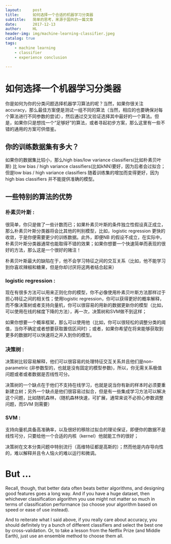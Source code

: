 ```yaml
---
layout:     post
title:      如何选择一个合适的机器学习分类器
subtitle:   简单的思考，来源于国外的一篇文章
date:       2017-12-13
author:     HL
header-img: img/machine-learning-classifier.jpeg
catalog: true
tags:
    - machine learning
    - classifier
    - experience conclusion

---
```


# 如何选择一个机器学习分类器

你是如何为你的分类问题选择机器学习算法的呢？当然，如果你很关注accuracy，那么最佳方案便是测试一组不同的算法（当然，相应的也要确保对每个算法进行不同参数的尝试），然后通过交叉验证选择其中最好的一个算法。但是，如果你只是想找一个“足够好”的算法，或者寻起初步方案，那么这里有一些不错的通用的方案可供借鉴。

## 你的训练数据集有多大？

如果你的数据集比较小，那么high bias/low variance classifiers(比如朴素贝叶斯) 比 low bias / high variance classifiers(比如kNN)要好，因为后者会过拟合；但是low bias / high variance classifiers 随着训练集的增加而变得更好，因为high bias classifiers 并不能提供准确的模型。

## 一些特别的算法的优势

### 朴素贝叶斯 : 

​	很简单，你只是做了一些计数而已；如果朴素贝叶斯的条件独立性假设真正成立，那么朴素贝叶斯分类器将会比其他的判别模型，比如，logistic regression 更快的收敛，于是你便需要更少的训练数据。此外，即便NB  的假设不成立，在实际中，朴素贝叶斯分类器通常也能取得不错的效果；如果你想要一个快速简单而表现的很好的方法，那么这是一个很好的赌注！

​	朴素贝叶斯最大的缺陷在于，他不会学习特征之间的交互关系（比如，他不能学习到你喜欢辣椒和糖果，但是你却讨厌将这两者结合起来）

### logistic regression : 

​	现在有很多方法可以用来正则化你的模型，你不必像使用朴素贝叶斯方法那样过于担心特征之间的相关性；使用logistic regression，你可以获得更好的概率解释，而不像决策树或者支持向量机，你可以很容易的用新的数据更新你的模型（比如，可以使用在线的梯度下降的方法），再一次，决策树和SVM做不到这样；

​	如果你想要一个概率框架，那么可以使用他（比如，你可以很轻松的调整分类的阈值，当你不确定或者想要获取置信区间时）；或者，如果你希望在将来能够获取到更多的数据时可以快速将之并入到你的模型。

### 决策树 :

​	决策树比较容易解释，他们可以很容易的处理特征交互关系并且他们是non-parametric (非参数型的，也就是没有固定的模型参数)，所以，你无需关系极值问题或者或者数据是否线性可分。

​	决策树的一个缺点在于他们不支持在线学习，也就是说当你有新的样本时必须要重新建立树；另外一个缺点是他们很容易过拟合，但是有一些集成学习方法可以解决这个问题，比如随机森林，（随机森林快速，可扩展，通常来说不必担心参数调整问题，而SVM 则需要）

###  SVM :

​	支持向量机具备高准确率，以及很好的移除过拟合的理论保证，即便你的数据不是线性可分，只要给他一个合适的内核（kernel）他就能工作的很好；

​	决策树在文本分类问题中特别流行（高维特征都是高斯的）；然而他是内存导向性的，难以解释并且令人恼火的难以运行和微调。

# But ...

Recall, though, that better data often beats better algorithms, and designing good features goes a long way. And if you have a huge dataset, then whichever classification algorithm you use might not matter so much in terms of classification performance (so choose your algorithm based on speed or ease of use instead).

And to reiterate what I said above, if you really care about accuracy, you should definitely try a bunch of different classifiers and select the best one by cross-validation. Or, to take a lesson from the Netflix Prize (and Middle Earth), just use an ensemble method to choose them all.





